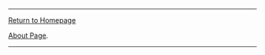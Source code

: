 



------

[Return to Homepage](https://fentaniao.github.io/)

[About Page](https://fentaniao.github.io/about.html).

------

